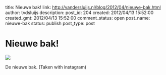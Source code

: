 title: Nieuwe bak!
link: http://vandersluijs.nl/blog/2012/04/nieuwe-bak.html
author: tvdsluijs
description: 
post_id: 204
created: 2012/04/13 15:52:00
created_gmt: 2012/04/13 15:52:00
comment_status: open
post_name: nieuwe-bak
status: publish
post_type: post

# Nieuwe bak!

![](/wp-content/uploads/2012/04/tumblr_m2f53byuNd1rpqrb1o1_1280-300x300.jpg)

  
De nieuwe bak. (Taken with instagram)